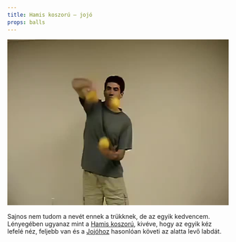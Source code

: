 ```yaml
---
title: Hamis koszorú – jojó
props: balls
---
```


![Hamis koszorú – jojó](site/videos/poster/falseshoweryoyo.jpg)

Sajnos nem tudom a nevét ennek a trükknek, de az egyik kedvencem. Lényegében ugyanaz mint a [Hamis koszorú](site/hu/hamis-koszoru/README.md), kivéve, hogy az egyik kéz lefelé néz, feljebb van és a [Jojóhoz](site/hu/jojo/README.md) hasonlóan követi az alatta levő labdát.


